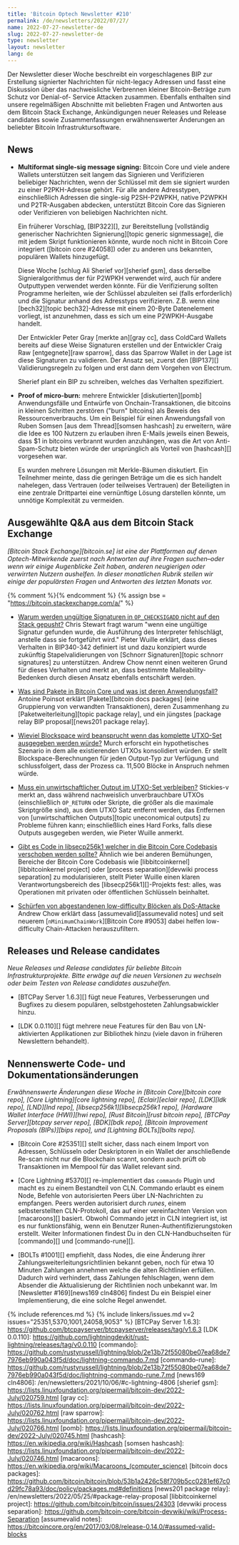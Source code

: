 ```yaml
---
title: 'Bitcoin Optech Newsletter #210'
permalink: /de/newsletters/2022/07/27/
name: 2022-07-27-newsletter-de
slug: 2022-07-27-newsletter-de
type: newsletter
layout: newsletter
lang: de
---
```

Der Newsletter dieser Woche beschreibt ein vorgeschlagenes BIP zur Erstellung
signierter Nachrichten für nicht-legacy Adressen und fasst eine Diskussion über
das nachweisliche Verbrennen kleiner Bitcoin-Beträge zum Schutz vor Denial-of-
Service Attacken zusammen. Ebenfalls enthalten sind unsere regelmäßigen
Abschnitte mit beliebten Fragen und Antworten aus dem Bitcoin Stack Exchange,
Ankündigungen neuer Releases und Release candidates sowie Zusammenfassungen
erwähnenswerter Änderungen an beliebter Bitcoin Infrastruktursoftware.

## News

- **Multiformat single-sig message signing:**
  Bitcoin Core und viele andere Wallets unterstützen seit langem das Signieren
  und Verifizieren beliebiger Nachrichten, wenn der Schlüssel mit dem sie
  signiert wurden zu einer P2PKH-Adresse gehört. Für alle andere Adresstypen,
  einschließlich Adressen die single-sig P2SH-P2WPKH, native P2WPKH und
  P2TR-Ausgaben abdecken, unterstützt Bitcoin Core das Signieren oder
  Verifizieren von beliebigen Nachrichten nicht.

  Ein früherer Vorschlag, [BIP322][], zur Bereitstellung
  [vollständig generischer Nachrichten Signierung][topic generic signmessage],
  die mit jedem Skript funktionieren könnte, wurde noch nicht
  in Bitcoin Core integriert ([bitcoin core #24058]) oder zu anderen uns bekannten,
  populären Wallets hinzugefügt.

    Diese Woche [schlug Ali Sherief vor][sherief gsm], dass derselbe
    Signieralgorithmus der für P2WPKH verwendet wird, auch für andere
    Outputtypen verwendet werden könnte. Für die Verifizierung sollten Programme
    herleiten, wie der Schlüssel abzuleiten sei (falls erforderlich)
    und die Signatur anhand des Adresstyps verifizieren. Z.B. wenn eine
    [bech32][topic bech32]-Adresse mit einem 20-Byte Datenelement vorliegt,
    ist anzunehmen, dass es sich um eine P2WPKH-Ausgabe handelt.

    Der Entwickler Peter Gray [merkte an][gray cc], dass ColdCard
    Wallets bereits auf diese Weise Signaturen erstellen und der Entwickler
    Craig Raw [entgegnete][raw sparrow], dass das Sparrow Wallet in der Lage
    ist diese Signaturen zu validieren. Der Ansatz sei, zuerst den
    [BIP137][] Validierungsregeln zu folgen und erst dann dem Vorgehen von
    Electrum.

    Sherief plant ein BIP zu schreiben, welches das Verhalten spezifiziert.

- **Proof of micro-burn:** mehrere Entwickler [diskutierten][pomb]
  Anwendungsfälle und Entwürfe von Onchain-Transaktionen, die bitcoins
  in kleinen Schritten zerstören ("burn" bitcoins) als Beweis des
  Ressourcenverbrauchs. Um ein Beispiel für einen Anwendungsfall von Ruben
  Somsen [aus dem Thread][somsen hashcash] zu erweitern, wäre die Idee es
  100 Nutzern zu erlauben ihren E-Mails jeweils einen Beweis, dass $1 in
  bitcoins verbrannt wurden anzuhängen, was die Art von Anti-Spam-Schutz bieten würde
  der ursprünglich als Vorteil von [hashcash][] vorgesehen war.

    Es wurden mehrere Lösungen mit Merkle-Bäumen diskutiert. Ein Teilnehmer
    meinte, dass die geringen Beträge um die es sich handelt nahelegen,
    dass Vertrauen (oder teilweises Vertrauen) der Beteiligten in eine zentrale
    Drittpartei eine vernünftige Lösung darstellen könnte, um unnötige
    Komplexität zu vermeiden.

## Ausgewählte Q&A aus dem Bitcoin Stack Exchange

*[Bitcoin Stack Exchange][bitcoin.se] ist eine der Plattformen auf denen
Optech-Mitwirkende zuerst nach Antworten auf ihre Fragen suchen–oder wenn wir
einige Augenblicke Zeit haben, anderen neugierigen oder verwirrten Nutzern
aushelfen. In dieser monatlichen Rubrik stellen wir einige der populärsten
Fragen und Antworten des letzten Monats vor.*

{% comment %}<!-- https://bitcoin.stackexchange.com/search?tab=votes&q=created%3a1m..%20is%3aanswer -->{% endcomment %}
{% assign bse = "https://bitcoin.stackexchange.com/a/" %}

- [Warum werden ungültige Signaturen in `OP_CHECKSIGADD` nicht auf den Stack gepusht?]({{bse}}114446)
  Chris Stewart fragt warum "wenn eine ungültige
  Signatur gefunden wurde, die Ausführung des Interpreter fehlschlägt,
  anstelle dass sie fortgeführt wird." Pieter Wuille erklärt, dass dieses
  Verhalten in BIP340-342 definiert ist und dazu konzipiert wurde zukünftig
  Stapelvalidierungen von [Schnorr Signaturen][topic schnorr signatures] zu
  unterstützen. Andrew Chow nennt einen weiteren Grund für dieses Verhalten und
  merkt an, dass bestimmte Malleability-Bedenken durch diesen Ansatz ebenfalls
  entschärft werden.

- [Was sind Pakete in Bitcoin Core und was ist deren Anwendungsfall?]({{bse}}114305)
  Antoine Poinsot erklärt [Pakete][bitcoin docs packages]
  (eine Gruppierung von verwandten Transaktionen), deren Zusammenhang zu
  [Paketweiterleitung][topic package relay], und ein jüngstes
  [package relay BIP proposal][news201 package relay].

- [Wieviel Blockspace wird beansprucht wenn das komplette UTXO-Set ausgegeben werden würde?]({{bse}}114043)
  Murch erforscht ein hypothetisches Szenario in dem alle existierenden UTXOs
  konsolidiert würden. Er stellt Blockspace-Berechnungen für jeden Output-Typ zur
  Verfügung und schlussfolgert, dass der Prozess ca. 11,500 Blöcke in Anspruch
  nehmen würde.

- [Muss ein unwirtschaftlicher Output im UTXO-Set verbleiben?]({{bse}}114493)
  Stickies-v merkt an, dass während nachweislich unverbrauchbare UTXOs
  (einschließlich `OP_RETURN` oder Skripte, die größer als die maximale
  Skriptgröße sind), aus dem UTXO Satz entfernt werden, das Entfernen von
  [unwirtschaftlichen Outputs][topic uneconomical outputs] zu Probleme führen
  kann; einschließlich eines Hard Forks, falls diese Outputs ausgegeben werden,
  wie Pieter Wuille anmerkt.

- [Gibt es Code in libsecp256k1 welcher in die Bitcoin Core Codebasis verschoben werden sollte?]({{bse}}114467)
  Ähnlich wie bei anderen Bemühungen, Bereiche der Bitcoin Core Codebasis wie
  [libbitcoinkernel][libbitcoinkernel project] oder [process separation][devwiki process separation]
  zu modularisieren, stellt Pieter Wuille einen klaren Verantwortungsbereich des
  [libsecp256k1][]-Projekts fest: alles, was Operationen mit privaten oder
  öffentlichen Schlüsseln beinhaltet.

- [Schürfen von abgestandenen low-difficulty Blöcken als DoS-Attacke]({{bse}}114241)
  Andrew Chow erklärt dass [assumevalid][assumevalid notes] und seit neuerem
  [`nMinimumChainWork`][Bitcoin Core #9053] dabei helfen low-difficulty
  Chain-Attacken herauszufiltern.

## Releases und Release candidates

*Neue Releases und Release candidates für beliebte Bitcoin
Infrastrukturprojekte. Bitte erwäge auf die neuen Versionen
zu wechseln oder beim Testen von Release candidates auszuhelfen.*

- [BTCPay Server 1.6.3][] fügt neue Features, Verbesserungen und Bugfixes
  zu diesem populären, selbstgehosteten Zahlungsabwickler hinzu.

- [LDK 0.0.110][] fügt mehrere neue Features für den Bau von LN-aktivierten
  Applikationen zur Bibliothek hinzu (viele davon in früheren Newslettern
  behandelt).

## Nennenswerte Code- und Dokumentationsänderungen

*Erwähnenswerte Änderungen diese Woche in [Bitcoin Core][bitcoin core repo],
[Core Lightning][core lightning repo], [Eclair][eclair repo], [LDK][ldk repo],
[LND][lnd repo], [libsecp256k1][libsecp256k1 repo], [Hardware Wallet
Interface (HWI)][hwi repo], [Rust Bitcoin][rust bitcoin repo], [BTCPay
Server][btcpay server repo], [BDK][bdk repo], [Bitcoin Improvement
Proposals (BIPs)][bips repo], und [Lightning BOLTs][bolts repo].*

- [Bitcoin Core #25351][] stellt sicher, dass nach einem Import von Adressen,
  Schlüsseln oder Deskriptoren in ein Wallet der anschließende Re-scan nicht nur
  die Blockchain scannt, sondern auch prüft ob Transaktionen im
  Mempool für das Wallet relevant sind.

- [Core Lightning #5370][] re-implementiert das `commando` Plugin und macht
  es zu einem Bestandteil von CLN. Commando erlaubt es einem Node, Befehle von
  autorisierten Peers über LN-Nachrichten zu empfangen. Peers werden autorisiert
  durch *runes*, einem selbsterstellten CLN-Protokoll, das auf einer vereinfachten
  Version von [macaroons][] basiert.  Obwohl Commando jetzt in CLN integriert
  ist, ist es nur funktionsfähig, wenn ein Benutzer Runen-Authentifizierungstoken
  erstellt. Weiter Informationen findest Du in den CLN-Handbuchseiten für
  [commando][] und [commando-rune][].

- [BOLTs #1001][] empfiehlt, dass Nodes, die eine Änderung ihrer
  Zahlungsweiterleitungsrichtlinien bekannt geben, noch für etwa 10 Minuten
  Zahlungen annehmen welche die alten Richtlinien erfüllen.
  Dadurch wird verhindert, dass Zahlungen fehlschlagen, wenn dem Absender
  die Aktualisierung der Richtlinien noch unbekannt war.
Im [Newsletter #169][news169 cln4806] findest Du ein Beispiel einer
  Implementierung, die eine solche Regel anwendet.

{% include references.md %}
{% include linkers/issues.md v=2 issues="25351,5370,1001,24058,9053" %}
[BTCPay Server 1.6.3]: https://github.com/btcpayserver/btcpayserver/releases/tag/v1.6.3
[LDK 0.0.110]: https://github.com/lightningdevkit/rust-lightning/releases/tag/v0.0.110
[commando]: https://github.com/rustyrussell/lightning/blob/2e13b72f55080be07ea68de77976eb990a043f5d/doc/lightning-commando.7.md
[commando-rune]: https://github.com/rustyrussell/lightning/blob/2e13b72f55080be07ea68de77976eb990a043f5d/doc/lightning-commando-rune.7.md
[news169 cln4806]: /en/newsletters/2021/10/06/#c-lightning-4806
[sherief gsm]: https://lists.linuxfoundation.org/pipermail/bitcoin-dev/2022-July/020759.html
[gray cc]: https://lists.linuxfoundation.org/pipermail/bitcoin-dev/2022-July/020762.html
[raw sparrow]: https://lists.linuxfoundation.org/pipermail/bitcoin-dev/2022-July/020766.html
[pomb]: https://lists.linuxfoundation.org/pipermail/bitcoin-dev/2022-July/020745.html
[hashcash]: https://en.wikipedia.org/wiki/Hashcash
[somsen hashcash]: https://lists.linuxfoundation.org/pipermail/bitcoin-dev/2022-July/020746.html
[macaroons]: https://en.wikipedia.org/wiki/Macaroons_(computer_science)
[bitcoin docs packages]: https://github.com/bitcoin/bitcoin/blob/53b1a2426c58f709b5cc0281ef67c0d29fc78a93/doc/policy/packages.md#definitions
[news201 package relay]: /en/newsletters/2022/05/25/#package-relay-proposal
[libbitcoinkernel project]: https://github.com/bitcoin/bitcoin/issues/24303
[devwiki process separation]: https://github.com/bitcoin-core/bitcoin-devwiki/wiki/Process-Separation
[assumevalid notes]: https://bitcoincore.org/en/2017/03/08/release-0.14.0/#assumed-valid-blocks
